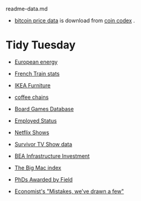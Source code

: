 readme-data.md


- [bitcoin price data](bitcoin_2010-8-16_2021-10-17_USD) is download from [coin codex](https://coincodex.com/crypto/bitcoin/historical-data/) .

# Tidy Tuesday

- [European energy](https://github.com/rfordatascience/tidytuesday/blob/master/data/2020/2020-08-04/readme.md)

- [French Train stats](https://github.com/rfordatascience/tidytuesday/tree/master/data/2019/2019-02-26)

- [IKEA Furniture](https://github.com/rfordatascience/tidytuesday/blob/master/data/2020/2020-11-03/readme.md)

- [coffee chains](https://github.com/rfordatascience/tidytuesday/blob/master/data/2018/2018-05-07/week6_coffee_chains.xlsx)

- [Board Games Database](https://github.com/rfordatascience/tidytuesday/tree/master/data/2019/2019-03-12)

- [Employed Status](https://github.com/rfordatascience/tidytuesday/blob/master/data/2021/2021-02-23/readme.md)

- [Netflix Shows](https://github.com/rfordatascience/tidytuesday/blob/master/data/2021/2021-04-20/readme.md)

- [Survivor TV Show data](https://github.com/rfordatascience/tidytuesday/blob/master/data/2021/2021-06-01/readme.md)

- [BEA Infrastructure Investment](https://github.com/rfordatascience/tidytuesday/blob/master/data/2021/2021-08-10/readme.md)

- [The Big Mac index](https://github.com/rfordatascience/tidytuesday/blob/master/data/2020/2020-12-22/readme.md)

- [PhDs Awarded by Field](https://github.com/rfordatascience/tidytuesday/tree/master/data/2019/2019-02-19)


- [Economist's "Mistakes, we’ve drawn a few"](https://github.com/rfordatascience/tidytuesday/tree/master/data/2019/2019-04-16)